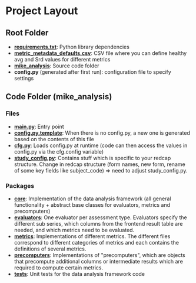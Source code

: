 # Project Layout
## Root Folder
- **[requirements.txt]**: Python library dependencies
- **[metric_metadata_defaults.csv]**: CSV file where you can define healthy avg and Srd values for different metrics
- **[mike_analysis]**: Source code folder
- **config.py** (generated after first run): configuration file to specify settings 

## Code Folder (mike_analysis) 
### Files
- **[main.py]**: Entry point
- **[config.py.template]**: When there is no config.py, a new one is generated based on the contents of this file
- **[cfg.py]**: Loads config.py at runtime (code can then access the values in config.py via the cfg.config variable)
- **[study_config.py]**: Contains stuff which is specific to your redcap structure. Change in redcap structure (form names, new form, rename of some key fields like subject_code) => need to adjust study_config.py.

### Packages
- **[core]**: Implementation of the data analysis framework (all general functionality + abstract base classes for evaluators, metrics and precomputers)
- **[evaluators]**: One evaluator per assessment type. Evaluators specify the different sub series, which columns from the frontend result table are needed, and which metrics need to be evaluated.
- **[metrics]**: Implementations of different metrics. The different files correspond to different categories of metrics and each contains the definitions of several metrics.
- **[precomputers]**: Implementations of "precomputers", which are objects that precompute additional columns or intermediate results which are required to compute certain metrics.
- **[tests]**: Unit tests for the data analysis framework code


[//]: # (Links below here)

[requirements.txt]: ../requirements.txt
[metric_metadata_defaults.csv]: ../metric_metadata_defaults.csv
[mike_analysis]: ../mike_analysis

[main.py]: ../mike_analysis/main.py
[config.py.template]: ../mike_analysis/config.py.template
[cfg.py]: ../mike_analysis/cfg.py
[study_config.py]: ../mike_analysis/study_config.py

[core]: ../mike_analysis/core
[evaluators]: ../mike_analysis/evaluators
[metrics]: ../mike_analysis/metrics
[precomputers]: ../mike_analysis/precomputers
[tests]: ../mike_analysis/tests